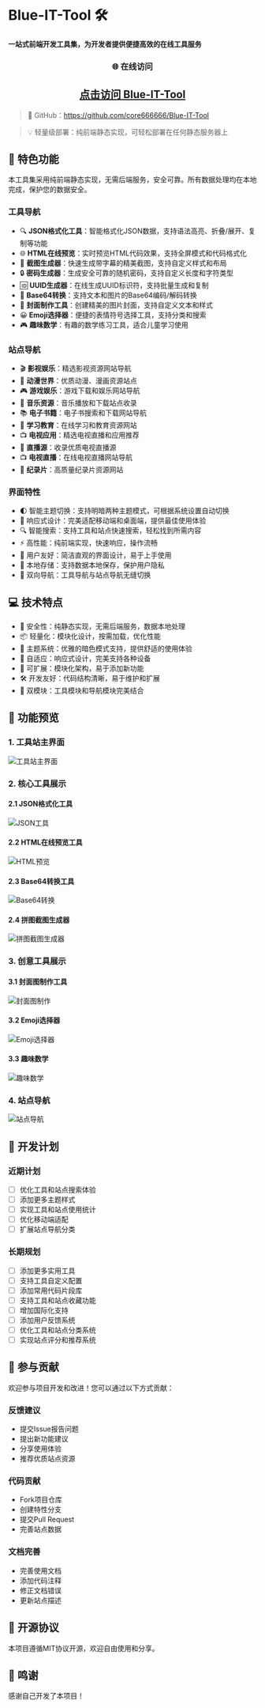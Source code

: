 # Blue-IT-Tool 🛠️

#### 一站式前端开发工具集，为开发者提供便捷高效的在线工具服务

<div align="center">
  
### 🌐 在线访问
## [点击访问 Blue-IT-Tool](https://core666666.github.io/Blue-IT-Tool)

</div>

>🔗 GitHub：https://github.com/core666666/Blue-IT-Tool

>💡 轻量级部署：纯前端静态实现，可轻松部署在任何静态服务器上

## 🌟 特色功能

本工具集采用纯前端静态实现，无需后端服务，安全可靠。所有数据处理均在本地完成，保护您的数据安全。

### 工具导航
- 🔍 **JSON格式化工具**：智能格式化JSON数据，支持语法高亮、折叠/展开、复制等功能
- 🌐 **HTML在线预览**：实时预览HTML代码效果，支持全屏模式和代码格式化
- 🎨 **截图生成器**：快速生成带字幕的精美截图，支持自定义样式和布局
- 🔒 **密码生成器**：生成安全可靠的随机密码，支持自定义长度和字符类型
- 🆔 **UUID生成器**：在线生成UUID标识符，支持批量生成和复制
- 🔄 **Base64转换**：支持文本和图片的Base64编码/解码转换
- 🎯 **封面制作工具**：创建精美的图片封面，支持自定义文本和样式
- 😀 **Emoji选择器**：便捷的表情符号选择工具，支持分类和搜索
- 🎮 **趣味数学**：有趣的数学练习工具，适合儿童学习使用

### 站点导航
- 🎬 **影视娱乐**：精选影视资源网站导航
- 🌸 **动漫世界**：优质动漫、漫画资源站点
- 🎮 **游戏娱乐**：游戏下载和娱乐网站导航
- 🎵 **音乐资源**：音乐播放和下载站点收录
- 📚 **电子书籍**：电子书搜索和下载网站导航
- 📖 **学习教育**：在线学习和教育资源网站
- 📺 **电视应用**：精选电视直播和应用推荐
- 📡 **直播源**：收录优质电视直播源
- 📺 **电视直播**：在线电视直播网站导航
- 🎥 **纪录片**：高质量纪录片资源网站

### 界面特性
- 🌓 智能主题切换：支持明暗两种主题模式，可根据系统设置自动切换
- 📱 响应式设计：完美适配移动端和桌面端，提供最佳使用体验
- 🔍 智能搜索：支持工具和站点快速搜索，轻松找到所需内容
- ⚡ 高性能：纯前端实现，快速响应，操作流畅
- 🎯 用户友好：简洁直观的界面设计，易于上手使用
- 💾 本地存储：支持数据本地保存，保护用户隐私
- 🔄 双向导航：工具导航与站点导航无缝切换

## 💻 技术特点

- 🔐 安全性：纯静态实现，无需后端服务，数据本地处理
- 📦 轻量化：模块化设计，按需加载，优化性能
- 🎨 主题系统：优雅的暗色模式支持，提供舒适的使用体验
- 📱 自适应：响应式设计，完美支持各种设备
- 🔌 可扩展：模块化架构，易于添加新功能
- 🛠️ 开发友好：代码结构清晰，易于维护和扩展
- 🔄 双模块：工具模块和导航模块完美结合

## 📸 功能预览

### 1. 工具站主界面
![工具站主界面](https://image.baidu.com/search/down?url=http://tvax1.sinaimg.cn/large/0061Cjilly1hyr33u8qtmj31ha0p9th4.jpg)

### 2. 核心工具展示

#### 2.1 JSON格式化工具
![JSON工具](https://image.baidu.com/search/down?url=http://tvax2.sinaimg.cn/large/0061Cjilly1hw7t3j8a4gj318g0nijz0.jpg)

#### 2.2 HTML在线预览工具
![HTML预览](https://image.baidu.com/search/down?url=http://tvax2.sinaimg.cn/large/0061Cjilly1hw7t1foptoj318f0njth4.jpg)

#### 2.3 Base64转换工具
![Base64转换](https://image.baidu.com/search/down?url=http://tvax1.sinaimg.cn/large/0061Cjilly1hyr3a1plmoj31hc0pb7d7.jpg)

#### 2.4 拼图截图生成器
![拼图截图生成器](https://image.baidu.com/search/down?url=http://tvax4.sinaimg.cn/large/0061Cjilly1hyr39adholj31ha0z2x0h.jpg)

### 3. 创意工具展示

#### 3.1 封面图制作工具
![封面图制作](https://image.baidu.com/search/down?url=http://tvax2.sinaimg.cn/large/0061Cjilly1hyr354wo10j31hc0pbts2.jpg)

#### 3.2 Emoji选择器
![Emoji选择器](https://image.baidu.com/search/down?url=http://tvax2.sinaimg.cn/large/0061Cjilly1hyr381ay50j31hc0pbtgz.jpg)

#### 3.3 趣味数学
![趣味数学](https://image.baidu.com/search/down?url=http://tvax1.sinaimg.cn/large/0061Cjilly1hyr376d4irj31hc0pb77f.jpg)

### 4. 站点导航
![站点导航](https://image.baidu.com/search/down?url=http://tvax1.sinaimg.cn/large/0061Cjilly1hyr3axmstpj31hc0p612o.jpg)

## 🚀 开发计划

### 近期计划
- [ ] 优化工具和站点搜索体验
- [ ] 添加更多主题样式
- [ ] 实现工具和站点使用统计
- [ ] 优化移动端适配
- [ ] 扩展站点导航分类

### 长期规划
- [ ] 添加更多实用工具
- [ ] 支持工具自定义配置
- [ ] 添加常用代码片段库
- [ ] 支持工具和站点收藏功能
- [ ] 增加国际化支持
- [ ] 添加用户反馈系统
- [ ] 优化工具和站点分类系统
- [ ] 实现站点评分和推荐系统

## 🤝 参与贡献

欢迎参与项目开发和改进！您可以通过以下方式贡献：

### 反馈建议
- 提交Issue报告问题
- 提出新功能建议
- 分享使用体验
- 推荐优质站点资源

### 代码贡献
- Fork项目仓库
- 创建特性分支
- 提交Pull Request
- 完善站点数据

### 文档完善
- 完善使用文档
- 添加代码注释
- 修正文档错误
- 更新站点描述

## 📝 开源协议

本项目遵循MIT协议开源，欢迎自由使用和分享。

## 🙏 鸣谢

感谢自己开发了本项目！